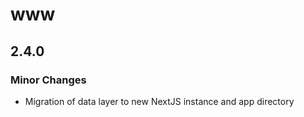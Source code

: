 # www

## 2.4.0

### Minor Changes

- Migration of data layer to new NextJS instance and app directory
